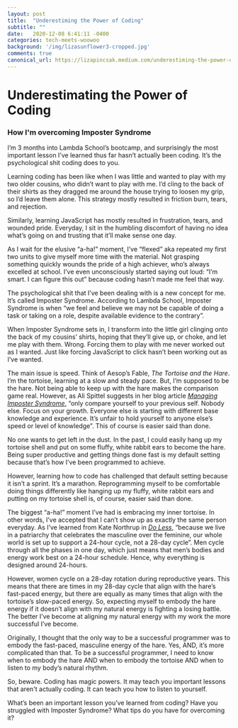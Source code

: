 ```yaml
---
layout: post
title:  "Underestiming the Power of Coding"
subtitle: ""
date:   2020-12-08 6:41:11 -0400
categories: tech-meets-woowoo
background: '/img/lizasunflower3-cropped.jpg'
comments: true
canonical_url: https://lizapincsak.medium.com/underestiming-the-power-of-coding-c97b948e61a6
---
```


# Underestimating the Power of Coding

<p></p>

### How I'm overcoming Imposter Syndrome

I’m 3 months into Lambda School’s bootcamp, and surprisingly the most important lesson I’ve learned thus far hasn’t actually been coding. It’s the psychological shit coding does to you. 

Learning coding has been like when I was little and wanted to play with my two older cousins, who didn’t want to play with me. I’d cling to the back of their shirts as they dragged me around the house trying to loosen my grip, so I’d leave them alone. This strategy mostly resulted in friction burn, tears, and rejection. 

Similarly, learning JavaScript has mostly resulted in frustration, tears, and wounded pride. Everyday, I sit in the humbling discomfort of having no idea what’s going on and trusting that it’ll make sense one day. 

As I wait for the elusive “a-ha!” moment, I’ve “flexed” aka repeated my first two units to give myself more time with the material. Not grasping something quickly wounds the pride of a high achiever, who’s always excelled at school. I’ve even unconsciously started saying out loud: “I’m smart. I can figure this out” because coding hasn’t made me feel that way. 

The psychological shit that I’ve been dealing with is a new concept for me. It’s called Imposter Syndrome. According to Lambda School, Imposter Syndrome is when “we feel and believe we may not be capable of doing a task or taking on a role, despite available evidence to the contrary”. 

When Imposter Syndrome sets in, I transform into the little girl clinging onto the back of my cousins’ shirts, hoping that they’ll give up, or choke, and let me play with them. Wrong. Forcing them to play with me never worked out as I wanted. Just like forcing JavaScript to click hasn’t been working out as I’ve wanted. 

The main issue is speed. Think of Aesop’s Fable, *The Tortoise and the Hare*. I’m the tortoise, learning at a slow and steady pace. But, I’m supposed to be the hare. Not being able to keep up with the hare makes the comparison game real. However, as Ali Spittel suggests in her blog article <a href="https://welearncode.com/manage-imposter-syndrome/" target="_blank" rel="noopener noreferrer">*Managing Imposter Syndrome*,</a> “only compare yourself to your previous self. Nobody else. Focus on your growth. Everyone else is starting with different base knowledge and experience. It’s unfair to hold yourself to anyone else’s speed or level of knowledge”. This of course is easier said than done. 

No one wants to get left in the dust. In the past, I could easily hang up my tortoise shell and put on some fluffy, white rabbit ears to become the hare. Being super productive and getting things done fast is my default setting because that’s how I’ve been programmed to achieve. 

However, learning how to code has challenged that default setting because it isn’t a sprint. It’s a marathon. Reprogramming myself to be comfortable doing things differently like hanging up my fluffy, white rabbit ears and putting on my tortoise shell is, of course, easier said than done. 

The biggest “a-ha!” moment I’ve had is embracing my inner tortoise. In other words, I’ve accepted that I can’t show up as exactly the same person everyday. As I’ve learned from Kate Northrup in <a href="https://katenorthrup.com/preorder/?utm_source=website&utm_medium=main-navigation&utm_campaign=do-less-pre-order&utm_term=book&utm_content=navigation" target="_blank" rel="noopener noreferrer">*Do Less*,</a> “because we live in a patriarchy that celebrates the masculine over the feminine, our whole world is set up to support a 24-hour cycle, not a 28-day cycle”. Men cycle through all the phases in one day, which just means that men’s bodies and energy work best on a 24-hour schedule. Hence, why everything is designed around 24-hours. 

However, women cycle on a 28-day rotation during reproductive years. This means that there are times in my 28-day cycle that align with the hare’s fast-paced energy, but there are equally as many times that align with the tortoise’s slow-paced energy. So, expecting myself to embody the hare energy if it doesn’t align with my natural energy is fighting a losing battle. The better I’ve become at aligning my natural energy with my work the more successful I’ve become. 

Originally, I thought that the only way to be a successful programmer was to embody the fast-paced, masculine energy of the hare. Yes, AND, it’s more complicated than that. To be a successful programmer, I need to know when to embody the hare AND when to embody the tortoise AND when to listen to my body’s natural rhythm. 

So, beware. Coding has magic powers. It may teach you important lessons that aren't actually coding. It can teach you how to listen to yourself. 

What’s been an important lesson you’ve learned from coding? Have you struggled with Imposter Syndrome? What tips do you have for overcoming it?
